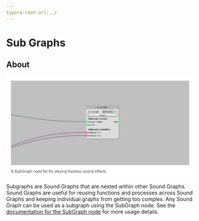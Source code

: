```yaml
---
typora-root-url:../
---
```


# Sub Graphs

## About

![Sub Graph Example](IMG/SubGraphExample.png)

Subgraphs are Sound Graphs that are nested within other Sound Graphs. Sound Graphs are useful for reusing functions and processes across Sound Graphs and keeping individual graphs from getting too complex. Any Sound Graph can be used as a subgraph using the SubGraph node. See the [documentation for the SubGraph node](Sub-Graph) for more usage details.
